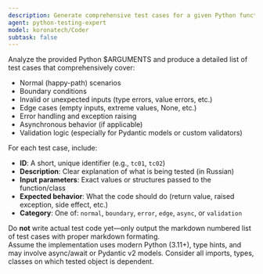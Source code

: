 ```yaml
---
description: Generate comprehensive test cases for a given Python function or class
agent: python-testing-expert
model: koronatech/Coder
subtask: false
---
```


Analyze the provided Python $ARGUMENTS and produce a detailed list of test cases that comprehensively cover:
- Normal (happy-path) scenarios
- Boundary conditions
- Invalid or unexpected inputs (type errors, value errors, etc.)
- Edge cases (empty inputs, extreme values, None, etc.)
- Error handling and exception raising
- Asynchronous behavior (if applicable)
- Validation logic (especially for Pydantic models or custom validators)

For each test case, include:
- **ID**: A short, unique identifier (e.g., `tc01`, `tc02`)
- **Description**: Clear explanation of what is being tested (in Russian)
- **Input parameters**: Exact values or structures passed to the function/class
- **Expected behavior**: What the code should do (return value, raised exception, side effect, etc.)
- **Category**: One of: `normal`, `boundary`, `error`, `edge`, `async`, or `validation`

Do **not** write actual test code yet—only output the markdown numbered list of test cases with proper markdown formating.  
Assume the implementation uses modern Python (3.11+), type hints, and may involve async/await or Pydantic v2 models.
Consider all imports, types, classes on which tested object is dependent.
